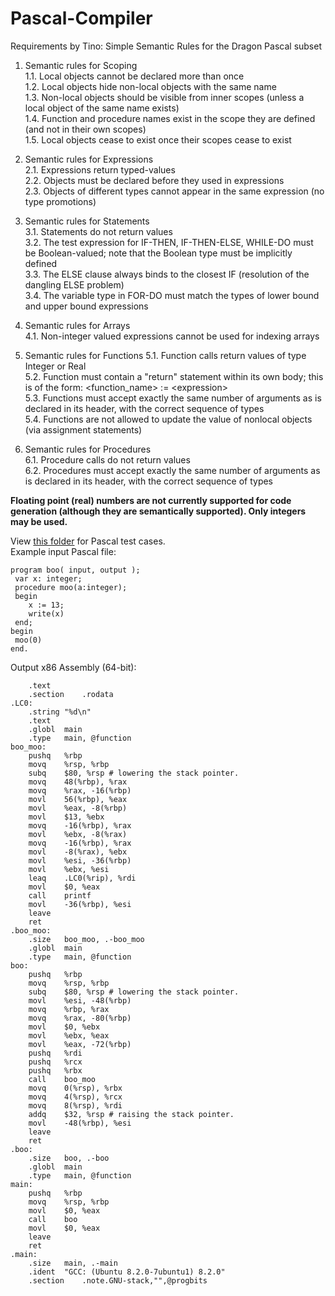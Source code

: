 # Pascal-Compiler

Requirements by Tino: Simple Semantic Rules for the Dragon Pascal subset

1. Semantic rules for Scoping<br>
   1.1. Local objects cannot be declared more than once<br>
   1.2. Local objects hide non-local objects with the same name<br>
   1.3. Non-local objects should be visible from inner scopes (unless a local object of the same name exists)<br>
   1.4. Function and procedure names exist in the scope they are defined (and not in their own scopes)<br>
   1.5. Local objects cease to exist once their scopes cease to exist<br>

2. Semantic rules for Expressions<br>
   2.1. Expressions return typed-values<br>
   2.2. Objects must be declared before they used in expressions<br>
   2.3. Objects of different types cannot appear in the same expression (no type promotions)<br>

3. Semantic rules for Statements<br>
   3.1. Statements do not return values<br>
   3.2. The test expression for IF-THEN, IF-THEN-ELSE, WHILE-DO must be Boolean-valued;
        note that the Boolean type must be implicitly defined<br>
   3.3. The ELSE clause always binds to the closest IF (resolution of the dangling ELSE problem)<br>
   3.4. The variable type in FOR-DO must match the types of lower bound and upper bound expressions<br>

4. Semantic rules for Arrays<br>
   4.1. Non-integer valued expressions cannot be used for indexing arrays<br>

5. Semantic rules for Functions 
   5.1. Function calls return values of type Integer or Real<br>
   5.2. Function must contain a "return" statement within its own body;
        this is of the form: \<function_name\> := \<expression\> <br>
   5.3. Functions must accept exactly the same number of arguments as is 
        declared in its header, with the correct sequence of types<br>
   5.4. Functions are not allowed to update the value of nonlocal objects (via assignment statements)<br>

6. Semantic rules for Procedures<br>
   6.1. Procedure calls do not return values<br>
   6.2. Procedures must accept exactly the same number of arguments as is 
        declared in its header, with the correct sequence of types<br>
        
        
<strong>Floating point (real) numbers are not currently supported for code generation (although they are semantically supported). Only integers may be used.</strong>

View <a href="Code Generation Tests Created by Tino" >this folder</a> for Pascal test cases.<br>
Example input Pascal file:
```
program boo( input, output );
 var x: integer;
 procedure moo(a:integer);
 begin
 	x := 13;
 	write(x)
 end;
begin
 moo(0)
end.
```
Output x86 Assembly (64-bit):
```
	.text
	.section	.rodata
.LC0:
	.string	"%d\n"
	.text
	.globl	main
	.type	main, @function
boo_moo:
	pushq	%rbp
	movq	%rsp, %rbp
	subq	$80, %rsp # lowering the stack pointer.
	movq	48(%rbp), %rax
	movq	%rax, -16(%rbp)
	movl	56(%rbp), %eax
	movl	%eax, -8(%rbp)
	movl	$13, %ebx
	movq	-16(%rbp), %rax
	movl	%ebx, -8(%rax)
	movq	-16(%rbp), %rax
	movl	-8(%rax), %ebx
	movl	%esi, -36(%rbp)
	movl	%ebx, %esi
	leaq	.LC0(%rip), %rdi
	movl	$0, %eax
	call	printf
	movl	-36(%rbp), %esi
	leave
	ret
.boo_moo:
	.size	boo_moo, .-boo_moo
	.globl	main
	.type	main, @function
boo:
	pushq	%rbp
	movq	%rsp, %rbp
	subq	$80, %rsp # lowering the stack pointer.
	movl	%esi, -48(%rbp)
	movq	%rbp, %rax
	movq	%rax, -80(%rbp)
	movl	$0, %ebx
	movl	%ebx, %eax
	movl	%eax, -72(%rbp)
	pushq	%rdi
	pushq	%rcx
	pushq	%rbx
	call	boo_moo
	movq	0(%rsp), %rbx
	movq	4(%rsp), %rcx
	movq	8(%rsp), %rdi
	addq	$32, %rsp # raising the stack pointer.
	movl	-48(%rbp), %esi
	leave
	ret
.boo:
	.size	boo, .-boo
	.globl	main
	.type	main, @function
main:
	pushq	%rbp
	movq	%rsp, %rbp
	movl	$0, %eax
	call	boo
	movl	$0, %eax
	leave
	ret
.main:
	.size	main, .-main
	.ident	"GCC: (Ubuntu 8.2.0-7ubuntu1) 8.2.0"
	.section	.note.GNU-stack,"",@progbits
```
